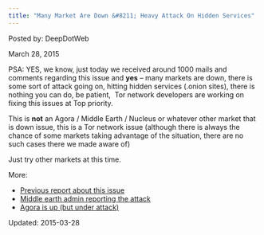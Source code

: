 ```yaml
---
title: "Many Market Are Down &#8211; Heavy Attack On Hidden Services"
---
```


Posted by: DeepDotWeb 

<span>March 28, 2015</span>

<p>PSA: YES, we know, just today we received around 1000 mails and comments regarding this issue and <strong>yes</strong> &#8211; many markets are down, there is some sort of attack going on, hitting hidden services (.onion sites), there is nothing you can do, be patient,  Tor network developers are working on fixing this issues at Top priority.</p>
<p>This is <strong>not</strong> an Agora / Middle Earth / Nucleus or whatever other market that is down issue, this is a Tor network issue (although there is always the chance of some markets taking advantage of the situation, there are no such cases there we made aware of)</p>
<p>Just try other markets at this time.</p>
<p>More:</p>
<ul>
<li><a href="https://gir.pub/deepdotweb/2015/03/26/ddos-attack-to-tor-hidden-services-all-versions-vulnerable/">Previous report about this issue</a></li>
<li><a href="https://gir.pub/deepdotweb/2015/03/27/middle-earth-market-admin-updates/">Middle earth admin reporting the attack</a></li>
<li><a href="https://gir.pub/deepdotweb/2015/03/25/agora-update-its-up-again/">Agora is up (but under attack)</a></li>
</ul>



Updated: 2015-03-28

